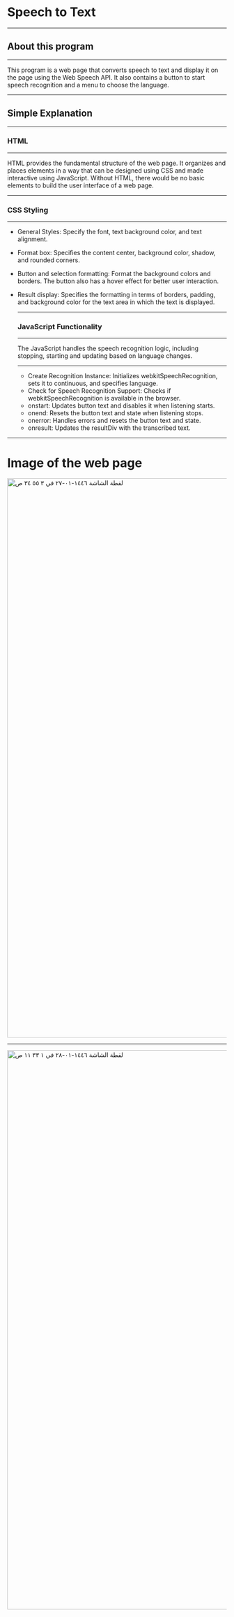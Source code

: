# Speech to Text 
**********
## About this program
****
This program is a web page that converts speech to text and display it on the page using the Web Speech API. It also contains a button to start speech recognition and a menu to choose the language.
*****
## Simple Explanation
*****
### HTML 
******
HTML provides the fundamental structure of the web page.
It organizes and places elements in a way that can be designed using CSS and made interactive using JavaScript. Without HTML, there would be no basic elements to build the user interface of a web page.
******

### CSS Styling
****
- General Styles: Specify the font, text background color, and text alignment.
- Format box: Specifies the content center, background color, shadow, and rounded corners.
- Button and selection formatting: Format the background colors and borders. The button also has a hover effect for better user interaction.
- Result display: Specifies the formatting in terms of borders, padding, and background color for the text area in which the text is displayed.
  ******

  
  ### JavaScript Functionality
  *****
  
  The JavaScript handles the speech recognition logic,  including stopping, starting and updating based on language changes.
  *****
  - Create Recognition Instance: Initializes webkitSpeechRecognition, sets it to continuous, and specifies language.
  - Check for Speech Recognition Support: Checks if webkitSpeechRecognition is available in the browser.
  - onstart: Updates button text and disables it when listening starts.
  - onend: Resets the button text and state when listening stops.
  - onerror: Handles errors and resets the button text and state.
  - onresult: Updates the resultDiv with the transcribed text.
****
# Image of the web page

<img width="1280" alt="‏لقطة الشاشة ١٤٤٦-٠١-٢٧ في ٣ ٥٥ ٣٤ ص" src="https://github.com/user-attachments/assets/e76a9ac2-281b-4f02-8dc0-c96b50900b67">

******
<img width="1280" alt="‏لقطة الشاشة ١٤٤٦-٠١-٢٨ في ١ ٣٣ ١١ ص" src="https://github.com/user-attachments/assets/4e0530d9-fc02-493a-a849-1f68fba6aee7">
